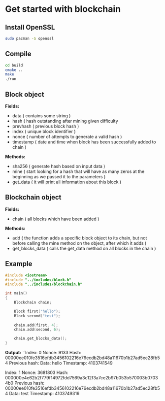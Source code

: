 # Get started with blockchain

## Install OpenSSL
```bash
sudo pacman -S openssl
```
## Compile
```bash
cd build
cmake ..
make
./run
```

## Block object
**Fields:**
- data ( contains some string )
- hash ( hash outstanding after mining given difficulty
- prevhash ( previous block hash )
- index ( unique block identifier )
- nonce ( number of attempts to generate a valid hash )
- timestamp ( date and time when block has been successfully added to chain )

**Methods:**
- sha256 ( generate hash based on input data )
- mine ( start looking for a hash that will have as many zeros at the beginning as we passed it to the parameters )
- get_data ( it will print all information about this block )

## Blockchain object
**Fields:**
- chain ( all blocks which have been added )

**Methods:**
- add ( the function adds a specific block object to its chain, but not before calling the mine method on the object, after which it adds )
- get_blocks_data ( calls the get_data method on all blocks in the chain )

## Example
```cpp
#include <iostream>
#include "../includes/block.h"
#include "../includes/blockchain.h"

int main()
{
    Blockchain chain;

    Block first("hello");
    Block second("test");
    
    chain.add(first, 4);
    chain.add(second, 6);

    chain.get_blocks_data();
}
```
**Output:**
``Index: 0
Nonce: 9133
Hash: 00000ee010fe3516efdb3456102216e76ecdb2bd48a11670b1b27ad5ec28fb54
Previous hash: 
Data: hello
Timestamp: 4103741549


Index: 1
Nonce: 3681803
Hash: 000000e4e62b2f779f14972fdd7569a3c12f3a7ce2b97b053b570003b07034b0
Previous hash: 00000ee010fe3516efdb3456102216e76ecdb2bd48a11670b1b27ad5ec28fb54
Data: test
Timestamp: 4103749316
```

